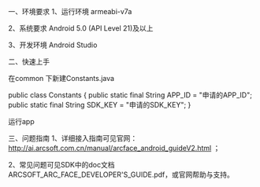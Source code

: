 

一、环境要求 1、运行环境 armeabi-v7a

2、系统要求 Android 5.0 (API Level 21)及以上

3、开发环境 Android Studio

二、快速上手

在common 下新建Constants.java

public class Constants {
    public static final String APP_ID = "申请的APP_ID";
    public static final String SDK_KEY = "申请的SDK_KEY";
}

运行app

三、问题指南 1、详细接入指南可见官网：http://ai.arcsoft.com.cn/manual/arcface_android_guideV2.html ；

2、常见问题可见SDK中的doc文档ARCSOFT_ARC_FACE_DEVELOPER'S_GUIDE.pdf，或官网帮助与支持。